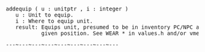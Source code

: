 <div class="mw-parser-output"><p><br />
<span id="bpaddeq"></span>
</p>
<pre>addequip ( u&#160;: unitptr , i&#160;: integer )
   u&#160;: Unit to equip.
   i&#160;: Where to equip unit.
   result: Equips unit, presumed to be in inventory PC/NPC at
           given position. See WEAR_* in values.h and/or vme.h
</pre>
<pre>---~---~---~---~---~---~---~---~---
</pre></div>